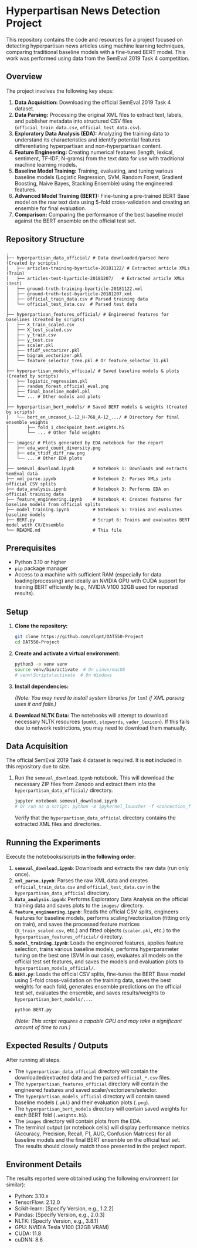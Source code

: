 # Hyperpartisan News Detection Project

This repository contains the code and resources for a project focused on detecting hyperpartisan news articles using machine learning techniques, comparing traditional baseline models with a fine-tuned BERT model. This work was performed using data from the SemEval 2019 Task 4 competition.

## Overview

The project involves the following key steps:
1.  **Data Acquisition:** Downloading the official SemEval 2019 Task 4 dataset.
2.  **Data Parsing:** Processing the original XML files to extract text, labels, and publisher metadata into structured CSV files (`official_train_data.csv`, `official_test_data.csv`).
3.  **Exploratory Data Analysis (EDA):** Analyzing the training data to understand its characteristics and identify potential features differentiating hyperpartisan and non-hyperpartisan content.
4.  **Feature Engineering:** Creating numerical features (length, lexical, sentiment, TF-IDF, N-grams) from the text data for use with traditional machine learning models.
5.  **Baseline Model Training:** Training, evaluating, and tuning various baseline models (Logistic Regression, SVM, Random Forest, Gradient Boosting, Naive Bayes, Stacking Ensemble) using the engineered features.
6.  **Advanced Model Training (BERT):** Fine-tuning a pre-trained BERT Base model on the raw text data using 5-fold cross-validation and creating an ensemble for final evaluation.
7.  **Comparison:** Comparing the performance of the best baseline model against the BERT ensemble on the official test set.

## Repository Structure

```
.
├── hyperpartisan_data_official/ # Data downloaded/parsed here (Created by scripts)
│   ├── articles-training-byarticle-20181122/ # Extracted article XMLs (Train)
│   ├── articles-test-byarticle-20181207/   # Extracted article XMLs (Test)
│   ├── ground-truth-training-byarticle-20181122.xml
│   ├── ground-truth-test-byarticle-20181207.xml
│   ├── official_train_data.csv # Parsed training data
│   └── official_test_data.csv  # Parsed test data
│
├── hyperpartisan_features_official/ # Engineered features for baselines (Created by scripts)
│   ├── X_train_scaled.csv
│   ├── X_test_scaled.csv
│   ├── y_train.csv
│   ├── y_test.csv
│   ├── scaler.pkl
│   ├── tfidf_vectorizer.pkl
│   ├── bigram_vectorizer.pkl
│   └── feature_selector_tree.pkl # Or feature_selector_l1.pkl
│
├── hyperpartisan_models_official/ # Saved baseline models & plots (Created by scripts)
│   ├── logistic_regression.pkl
│   ├── random_forest_official_eval.png
│   ├── final_baseline_model.pkl 
│   └── ... # Other models and plots
│
├── hyperpartisan_bert_models/ # Saved BERT models & weights (Created by scripts)
│   └── bert_en_uncased_L-12_H-768_A-12_.../ # Directory for final ensemble weights
│       ├── fold_1_checkpoint_best.weights.h5
│       └── ... # Other fold weights
│
├── images/ # Plots generated by EDA notebook for the report
│   ├── eda_word_count_diversity.png
│   ├── eda_tfidf_diff_raw.png
│   └── ... # Other EDA plots
│
├── semeval_download.ipynb       # Notebook 1: Downloads and extracts SemEval data
├── xml_parse.ipynb              # Notebook 2: Parses XMLs into official CSV splits
├── data_analysis.ipynb          # Notebook 3: Performs EDA on official training data
├── feature_engineering.ipynb    # Notebook 4: Creates features for baseline models from official splits
├── model_training.ipynb         # Notebook 5: Trains and evaluates baseline models
├── BERT.py                      # Script 6: Trains and evaluates BERT model with CV/Ensemble
└── README.md                    # This file
```

## Prerequisites

*   Python 3.10 or higher
*   `pip` package manager
*   Access to a machine with sufficient RAM (especially for data loading/processing) and ideally an NVIDIA GPU with CUDA support for training BERT efficiently (e.g., NVIDIA V100 32GB used for reported results).

## Setup

1.  **Clone the repository:**
    ```bash
    git clone https://github.com/dlqnt/DAT550-Project
    cd DAT550-Project
    ```

2.  **Create and activate a virtual environment:**
    ```bash
    python3 -m venv venv
    source venv/bin/activate  # On Linux/macOS
    # venv\Scripts\activate  # On Windows
    ```

3.  **Install dependencies:**
    
    *(Note: You may need to install system libraries for `lxml` if XML parsing uses it and fails.)*

4.  **Download NLTK Data:** The notebooks will attempt to download necessary NLTK resources (`punkt`, `stopwords`, `vader_lexicon`). If this fails due to network restrictions, you may need to download them manually.

## Data Acquisition

The official SemEval 2019 Task 4 dataset is required. It is **not** included in this repository due to size.

1.  Run the `semeval_download.ipynb` notebook. This will download the necessary ZIP files from Zenodo and extract them into the `hyperpartisan_data_official/` directory.
    ```bash
    jupyter notebook semeval_download.ipynb 
    # Or run as a script: python -m ipykernel_launcher -f <connection_file> semeval_download.ipynb
    ```
    Verify that the `hyperpartisan_data_official` directory contains the extracted XML files and directories.

## Running the Experiments

Execute the notebooks/scripts **in the following order**:

1.  **`semeval_download.ipynb`**: Downloads and extracts the raw data (run only once).
2.  **`xml_parse.ipynb`**: Parses the raw XML data and creates `official_train_data.csv` and `official_test_data.csv` in the `hyperpartisan_data_official` directory.
3.  **`data_analysis.ipynb`**: Performs Exploratory Data Analysis on the official training data and saves plots to the `images/` directory.
4.  **`feature_engineering.ipynb`**: Reads the official CSV splits, engineers features for baseline models, performs scaling/vectorization (fitting only on train), and saves the processed feature matrices (`X_train_scaled.csv`, etc.) and fitted objects (`scaler.pkl`, etc.) to the `hyperpartisan_features_official/` directory.
5.  **`model_training.ipynb`**: Loads the engineered features, applies feature selection, trains various baseline models, performs hyperparameter tuning on the best one (SVM in our case), evaluates all models on the official test set features, and saves the models and evaluation plots to `hyperpartisan_models_official/`.
6.  **`BERT.py`**: Loads the official CSV splits, fine-tunes the BERT Base model using 5-fold cross-validation on the training data, saves the best weights for each fold, generates ensemble predictions on the official test set, evaluates the ensemble, and saves results/weights to `hyperpartisan_bert_models/...`.
    ```bash
    python BERT.py 
    ```
    *(Note: This script requires a capable GPU and may take a significant amount of time to run.)*

## Expected Results / Outputs

After running all steps:
*   The `hyperpartisan_data_official` directory will contain the downloaded/extracted data and the parsed `official_*.csv` files.
*   The `hyperpartisan_features_official` directory will contain the engineered features and saved scaler/vectorizers/selector.
*   The `hyperpartisan_models_official` directory will contain saved baseline models (`.pkl`) and their evaluation plots (`.png`).
*   The `hyperpartisan_bert_models` directory will contain saved weights for each BERT fold (`.weights.h5`).
*   The `images` directory will contain plots from the EDA.
*   The terminal output (or notebook cells) will display performance metrics (Accuracy, Precision, Recall, F1, AUC, Confusion Matrices) for all baseline models and the final BERT ensemble on the official test set. The results should closely match those presented in the project report.

## Environment Details

The results reported were obtained using the following environment (or similar):
*   Python: 3.10.x
*   TensorFlow: 2.12.0
*   Scikit-learn: [Specify Version, e.g., 1.2.2]
*   Pandas: [Specify Version, e.g., 2.0.3]
*   NLTK: [Specify Version, e.g., 3.8.1]
*   GPU: NVIDIA Tesla V100 (32GB VRAM)
*   CUDA: 11.8
*   cuDNN: 8.6


